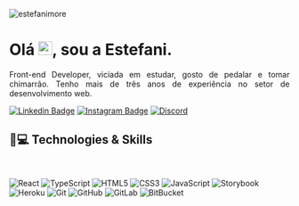 <p align="left"><img src="https://komarev.com/ghpvc/?username=emore23" alt="estefanimore" /></p>

<h1 align = "justify"> Olá <img src="https://media.giphy.com/media/hvRJCLFzcasrR4ia7z/giphy.gif" width="25px">, sou a Estefani.</h1>
<p align = "justify">Front-end Developer, viciada em estudar, gosto de pedalar e tomar chimarrão.
Tenho mais de três anos de experiência no setor de desenvolvimento web.</p>


[![Linkedin Badge](https://img.shields.io/badge/-IN-blue?style=flat-square&logo=Linkedin&logoColor=white&link=https://www.linkedin.com/in/estefani-mor%C3%A9-12892b16a/)](https://www.linkedin.com/in/estefani-mor%C3%A9-12892b16a/")
[![Instagram Badge](https://img.shields.io/badge/-instagram-purple?style=flat-square&logo=instagram&logoColor=white&link=https://www.instagram.com/hrtbrckr/)](https://www.instagram.com/hrtbrckr/)
[![Discord](https://badgen.net/badge/icon/discord?icon=discord&label)](https://discord.gg/tfczkt4m)

## 🚀💻 Technologies & Skills

</br>

![React](https://img.shields.io/badge/-React-black?style=flat-square&logo=react)
![TypeScript](https://img.shields.io/badge/-TypeScript-FCFCFC?style=flat-square&logo=typescript)
![HTML5](https://img.shields.io/badge/-HTML5-E34F26?style=flat-square&logo=html5&logoColor=white)
![CSS3](https://img.shields.io/badge/-CSS3-1572B6?style=flat-square&logo=css3)
![JavaScript](https://img.shields.io/badge/-JavaScript-black?style=flat-square&logo=javascript)
![Storybook](https://img.shields.io/badge/-Storybook-white?style=flat-square&logo=storybook)
![Heroku](https://img.shields.io/badge/-Heroku-430098?style=flat-square&logo=heroku)
![Git](https://img.shields.io/badge/-Git-black?style=flat-square&logo=git)
![GitHub](https://img.shields.io/badge/-GitHub-181717?style=flat-square&logo=github)
![GitLab](https://img.shields.io/badge/-GitLab-FCA121?style=flat-square&logo=gitlab)
![BitBucket](https://img.shields.io/badge/-BitBucket-darkblue?style=flat-square&logo=bitbucket)
